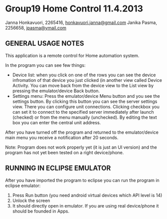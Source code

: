 Group19 Home Control 11.4.2013
====================

Janna Honkavuori, 2265416, honkavuori.janna@gmail.com
Janika Pasma, 2256658, jpasma@ymail.com

GENERAL USAGE NOTES
-------------------

This application is a remote control for Home automation system.
 
In the program you can see few things:
- Device list:  when you click on one of the rows you can see
 the device infromation of that device you just clicked 
 (in another view called Device Activity. You can move back from
  the device view to the List view by pressing the emulator/device
  Back button.
- Settings menu: Press the emulator/device Menu button and you see
  the settings button. By clicking this button you can see the server
  settings view. There you can configure unit connections. Clicking
  checkbox you can set it to connect to the specified server immediately
  after launch (checked) or from the menu manually (unchecked). By 
  editing the text box you can enter the central unit address.

After you have turned off the program and returned to the emulator/device
main menu you receive a notification after 20 seconds.

Note: Program does not work properly yet (it is just an UI version)
and the program has not yet been tested on a right device/phone.

RUNNING IN ECLIPSE EMULATOR
----------------------------
After you have imported the program to eclipse you can run
the program in eclipse emulator:
1. Press Run button (you need android virtual devices which
 API level is 14)
2. Unlock the screen
3. It should directly open in emulator. If you are using real 
 device/phone it should be founded in Apps.